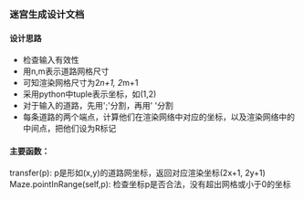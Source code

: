### 迷宫生成设计文档
#### 设计思路
- 检查输入有效性
- 用n,m表示道路网格尺寸
- 可知渲染网格尺寸为2*n+1, 2*m+1
- 采用python中tuple表示坐标，如(1,2)
- 对于输入的道路，先用';'分割，再用' '分割
- 每条道路的两个端点，计算他们在渲染网络中对应的坐标，以及渲染网络中的中间点，把他们设为R标记

#### 主要函数：
transfer(p): p是形如(x,y)的道路网坐标，返回对应渲染坐标(2x+1, 2y+1)
Maze.pointInRange(self,p): 检查坐标p是否合法，没有超出网格或小于0的坐标
